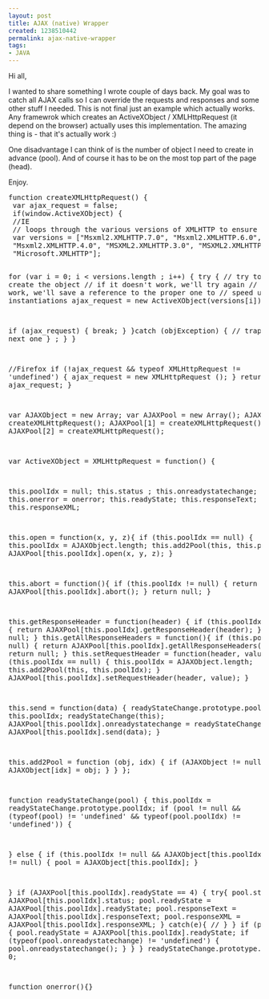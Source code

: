 ```yaml
---
layout: post
title: AJAX (native) Wrapper
created: 1238510442
permalink: ajax-native-wrapper
tags:
- JAVA
---
```

<p>Hi all,</p>
<p>I wanted to share something I wrote couple of days back. My goal was to catch all AJAX calls so I can override the requests and responses and some other stuff I needed. This is not final just an example which actually works. Any framewrok which creates an ActiveXObject / XMLHttpRequest (it depend on the browser) actually uses this implementation. The amazing thing is - that it's actually work :)</p>
<p>One disadvantage I can think of is the number of object I need to create in advance (pool). And of course it has to be on the most top part of the page (head).</p>
<p>Enjoy.</p>
<pre>
function createXMLHttpRequest() {
 var ajax_request = false;
 if(window.ActiveXObject) {
 //IE
 // loops through the various versions of XMLHTTP to ensure we're using the latest
 var versions = [&quot;Msxml2.XMLHTTP.7.0&quot;, &quot;Msxml2.XMLHTTP.6.0&quot;, &quot;Msxml2.XMLHTTP.5.0&quot;, 
 &quot;Msxml2.XMLHTTP.4.0&quot;, &quot;MSXML2.XMLHTTP.3.0&quot;, &quot;MSXML2.XMLHTTP&quot;,
 &quot;Microsoft.XMLHTTP&quot;];

 for (var i = 0; i &lt; versions.length ; i++) {
 try {
 // try to create the object
 // if it doesn't work, we'll try again
 // if it does work, we'll save a reference to the proper one to 
 // speed up future instantiations
 ajax_request = new ActiveXObject(versions[i]);

 if (ajax_request) {
 break;
 }
 }catch (objException) {
 // trap; try next one
 } ;
 }
 }

 //Firefox
 if (!ajax_request &amp;&amp; typeof XMLHttpRequest != 'undefined') {
 ajax_request = new XMLHttpRequest ();
 }
 return ajax_request;
}

var AJAXObject = new Array;
var AJAXPool = new Array();
AJAXPool[0] = createXMLHttpRequest();
AJAXPool[1] = createXMLHttpRequest();
AJAXPool[2] = createXMLHttpRequest();

var ActiveXObject = XMLHttpRequest = function() {

 this.poolIdx = null;
 this.status ;
 this.onreadystatechange;
 this.onerror = onerror;
 this.readyState;
 this.responseText;
 this.responseXML;

 this.open = function(x, y, z){
 if (this.poolIdx == null) {
 this.poolIdx = AJAXObject.length;
 this.add2Pool(this, this.poolIdx);
 }
 AJAXPool[this.poolIdx].open(x, y, z);
 }

 this.abort = function(){
 if (this.poolIdx != null) {
 return AJAXPool[this.poolIdx].abort(); 
 }
 return null;
 }

 this.getResponseHeader = function(header) {
 if (this.poolIdx != null) {
 return AJAXPool[this.poolIdx].getResponseHeader(header); 
 }
 return null;
 }
 this.getAllResponseHeaders = function(){
 if (this.poolIdx != null) {
 return AJAXPool[this.poolIdx].getAllResponseHeaders(header);
 }
 return null;
 }
 this.setRequestHeader = function(header, value) {
 if (this.poolIdx == null) {
 this.poolIdx = AJAXObject.length;
 this.add2Pool(this, this.poolIdx);
 }
 AJAXPool[this.poolIdx].setRequestHeader(header, value);
 }

 this.send = function(data) {
 readyStateChange.prototype.poolIdx = this.poolIdx;
 readyStateChange(this);
 AJAXPool[this.poolIdx].onreadystatechange = readyStateChange; 
 AJAXPool[this.poolIdx].send(data);
 }

 this.add2Pool = function (obj, idx) {
 if (AJAXObject != null) {
 AJAXObject[idx] = obj;
 }
 }
};
 

function readyStateChange(pool) {
 this.poolIdx = readyStateChange.prototype.poolIdx;
 if (pool != null &amp;&amp; (typeof(pool) != 'undefined' &amp;&amp; 
 typeof(pool.poolIdx) != 'undefined')) { 

 } else {
 if (this.poolIdx != null
 &amp;&amp; AJAXObject[this.poolIdx] != null) {
 pool = AJAXObject[this.poolIdx];
 } 

 }
 if (AJAXPool[this.poolIdx].readyState == 4) { 
 try{
 pool.status = AJAXPool[this.poolIdx].status;
 pool.readyState = AJAXPool[this.poolIdx].readyState;
 pool.responseText = AJAXPool[this.poolIdx].responseText; 
 pool.responseXML = AJAXPool[this.poolIdx].responseXML; 
 } catch(e){
 //
 }
 }
 if (pool != null) {
 pool.readyState = AJAXPool[this.poolIdx].readyState; 
 if (typeof(pool.onreadystatechange) != 'undefined') {
 pool.onreadystatechange();
 }
 }
}
readyStateChange.prototype.poolIdx = 0;

function onerror(){}


</pre>
